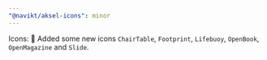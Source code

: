 ```yaml
---
"@navikt/aksel-icons": minor
---
```


Icons: :tada: Added some new icons `ChairTable`, `Footprint`, `Lifebuoy`, `OpenBook`, `OpenMagazine` and `Slide`.
